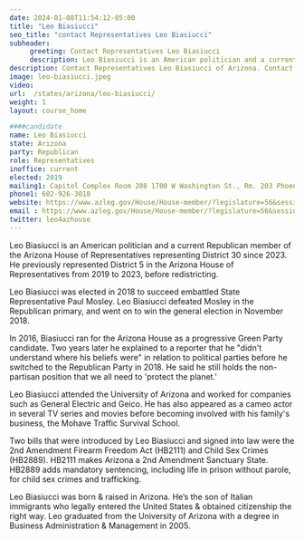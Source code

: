 ```yaml
---
date: 2024-01-08T11:54:12-05:00
title: "Leo Biasiucci"
seo_title: "contact Representatives Leo Biasiucci"
subheader:
     greeting: Contact Representatives Leo Biasiucci
     description: Leo Biasiucci is an American politician and a current Republican member of the Arizona House of Representatives representing District 30 since 2023. He previously represented District 5 in the Arizona House of Representatives from 2019 to 2023, before redistricting.
description: Contact Representatives Leo Biasiucci of Arizona. Contact information for Leo Biasiucci includes email address, phone number, and mailing address.
image: leo-biasiucci.jpeg
video:
url:  /states/arizona/leo-biasiucci/
weight: 1
layout: course_home

####candidate
name: Leo Biasiucci
state: Arizona
party: Republican
role: Representatives
inoffice: current
elected: 2019
mailing1: Capitol Complex Room 208 1700 W Washington St., Rm. 203 Phoenix, AZ 85007-2890
phone1: 602-926-3018
website: https://www.azleg.gov/House/House-member/?legislature=56&session=128&legislator=2147/
email : https://www.azleg.gov/House/House-member/?legislature=56&session=128&legislator=2147/
twitter: leo4azhouse
---
```


Leo Biasiucci is an American politician and a current Republican member of the Arizona House of Representatives representing District 30 since 2023. He previously represented District 5 in the Arizona House of Representatives from 2019 to 2023, before redistricting.

Leo Biasiucci was elected in 2018 to succeed embattled State Representative Paul Mosley. Leo Biasiucci defeated Mosley in the Republican primary, and went on to win the general election in November 2018.

In 2016, Biasiucci ran for the Arizona House as a progressive Green Party candidate. Two years later he explained to a reporter that he "didn't understand where his beliefs were" in relation to political parties before he switched to the Republican Party in 2018. He said he still holds the non-partisan position that we all need to 'protect the planet.'

Leo Biasiucci attended the University of Arizona and worked for companies such as General Electric and Geico. He has also appeared as a cameo actor in several TV series and movies before becoming involved with his family's business, the Mohave Traffic Survival School.

Two bills that were introduced by Leo Biasiucci and signed into law were the 2nd Amendment Firearm Freedom Act (HB2111) and Child Sex Crimes (HB2889). HB2111 makes Arizona a 2nd Amendment Sanctuary State. HB2889 adds mandatory sentencing, including life in prison without parole, for child sex crimes and trafficking.

Leo Biasiucci was born & raised in Arizona. He’s the son of Italian immigrants who legally entered the United States & obtained citizenship the right way. Leo graduated from the University of Arizona with a degree in Business Administration & Management in 2005.
